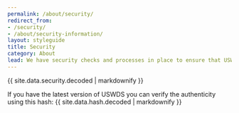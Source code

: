 ```yaml
---
permalink: /about/security/
redirect_from:
- /security/
- /about/security-information/
layout: styleguide
title: Security
category: About
lead: We have security checks and processes in place to ensure that USWDS is a secure system.
---
```


{{ site.data.security.decoded | markdownify }}

If you have the latest version of USWDS you can verify the authenticity using
this hash:
{{ site.data.hash.decoded | markdownify }}
